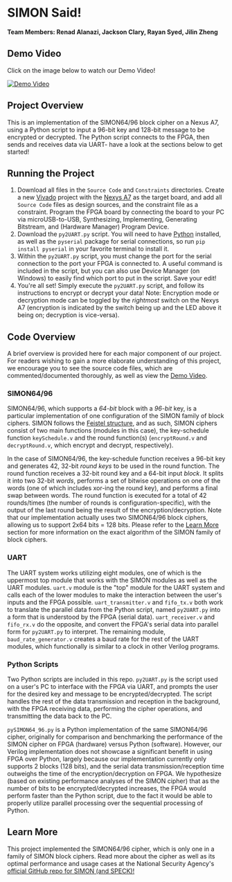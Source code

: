 # SIMON Said!
**Team Members: Renad Alanazi, Jackson Clary, Rayan Syed, Jilin Zheng**


## Demo Video
Click on the image below to watch our Demo Video!

[![Demo Video](https://img.youtube.com/vi/hVuAgoZOnd0/0.jpg)](https://youtu.be/hVuAgoZOnd0)


## Project Overview
This is an implementation of the SIMON64/96 block cipher on a Nexus A7, using a Python script to input a 96-bit key and 128-bit message to be encrypted or decrypted. The Python script connects to the FPGA, then sends and receives data via UART- have a look at the sections below to get started!


## Running the Project
1. Download all files in the `Source Code` and `Constraints` directories. Create a new [Vivado](https://www.xilinx.com/products/design-tools/vivado.html#:~:text=Vivado%20is%20the%20design%20software,Route%2C%20Verification%2FSimulation%20tools.) project with the [Nexys A7](https://digilent.com/shop/nexys-a7-fpga-trainer-board-recommended-for-ece-curriculum/) as the target board, and add all `Source Code` files as design sources, and the constraint file as a constraint. Program the FPGA board by connecting the board to your PC via microUSB-to-USB, Synthesizing, Implementing, Generating Bitstream, and (Hardware Manager) Program Device.
2. Download the `py2UART.py` script. You will need to have [Python](https://www.python.org/downloads/) installed, as well as the `pyserial` package for serial connections, so run `pip install pyserial` in your favorite terminal to install it.
3. Within the `py2UART.py` script, you must change the port for the serial connection to the port your FPGA is connected to. A useful command is included in the script, but you can also use Device Manager (on Windows) to easily find which port to put in the script. Save your edit!
4. You're all set! Simply execute the `py2UART.py` script, and follow its instructions to encrypt or decrypt your data! Note: Encryption mode or decryption mode can be toggled by the *rightmost* switch on the Nexys A7 (encryption is indicated by the switch being up and the LED above it being on; decryption is vice-versa).


## Code Overview
A brief overview is provided here for each major component of our project. For readers wishing to gain a more elaborate understanding of this project, we encourage you to see the source code files, which are commented/documented thoroughly, as well as view the [Demo Video](#demo-video).

### SIMON64/96
SIMON64/96, which supports a *64-bit* block with a *96-bit* key, is a particular implementation of one configuration of the SIMON family of block ciphers. SIMON follows the [Feistel structure](https://en.wikipedia.org/wiki/Feistel_cipher), and as such, SIMON ciphers consist of two main functions (modules in this case), the key-schedule function `keySchedule.v` and the round function(s) (`encryptRound.v` and `decryptRound.v`, which encrypt and decrypt, respectively). 

In the case of SIMON64/96, the key-schedule function receives a 96-bit key and generates 42, 32-bit *round keys* to be used in the round function. The round function receives a 32-bit round key and a 64-bit input *block*. It splits it into two 32-bit *words*, performs a set of bitwise operations on one of the words (one of which includes xor-ing the round key), and performs a final swap between words. The round function is executed for a total of 42 rounds/times (the number of rounds is configuration-specific), with the output of the last round being the result of the encryption/decryption. Note that our implementation actually uses two SIMON64/96 block ciphers, allowing us to support 2x64 bits = 128 bits. Please refer to the [Learn More](#learn-more) section for more information on the exact algorithm of the SIMON family of block ciphers.

### UART
The UART system works utilizing eight modules, one of which is the uppermost top module that works with the SIMON modules as well as the UART modules. `uart.v` module is the "top" module for the UART system and calls each of the lower modules to make the interaction between the user's inputs and the FPGA possible. `uart_transmitter.v` and `fifo_tx.v` both work to translate the parallel data from the Python script, named `py2UART.py` into a form that is understood by the FPGA (serial data). `uart_receiver.v` and `fifo_rx.v` do the opposite, and convert the FPGA's serial data into parallel form for `py2UART.py` to interpret. The remaining module, `baud_rate_generator.v` creates a baud rate for the rest of the UART modules, which functionally is similar to a clock in other Verilog programs.

### Python Scripts
Two Python scripts are included in this repo. `py2UART.py` is the script used on a user's PC to interface with the FPGA via UART, and prompts the user for the desired key and message to be encrypted/decrypted. The script handles the rest of the data transmission and reception in the background, with the FPGA receiving data, performing the cipher operations, and transmitting the data back to the PC.

`pySIMON64_96.py` is a Python implementation of the same SIMON64/96 cipher, originally for comparison and benchmarking the performance of the SIMON cipher on FPGA (hardware) versus Python (software). However, our Verilog implementation does not showcase a significant benefit in using FPGA over Python, largely because our implementation currently only supports 2 blocks (128 bits), and the serial data transmission/reception time outweighs the time of the encryption/decryption on FPGA. We hypothesize (based on existing performance analyses of the SIMON cipher) that as the number of bits to be encrypted/decrypted increases, the FPGA would perform faster than the Python script, due to the fact it would be able to properly utilize parallel processing over the sequential processing of Python.


## Learn More
This project implemented the SIMON64/96 cipher, which is only one in a family of SIMON block ciphers. Read more about the cipher as well as its optimal performance and usage cases at the National Security Agency's [official GitHub repo for SIMON (and SPECK)!](https://github.com/nsacyber/simon-speck)
